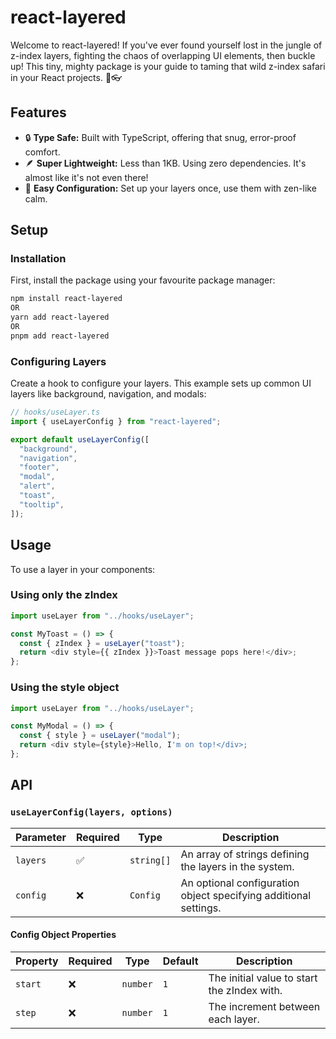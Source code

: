 # react-layered

Welcome to react-layered! If you've ever found yourself lost in the jungle of z-index layers, fighting the chaos of overlapping UI elements, then buckle up! This tiny, mighty package is your guide to taming that wild z-index safari in your React projects. 🌿👓

## Features

- 🔒 **Type Safe:** Built with TypeScript, offering that snug, error-proof comfort.
- 🪶 **Super Lightweight:** Less than 1KB. Using zero dependencies. It's almost like it's not even there!
- 🧘 **Easy Configuration:** Set up your layers once, use them with zen-like calm.

## Setup

### Installation

First, install the package using your favourite package manager:

```bash
npm install react-layered
OR
yarn add react-layered
OR
pnpm add react-layered
```

### Configuring Layers

Create a hook to configure your layers. This example sets up common UI layers like background, navigation, and modals:

```javascript
// hooks/useLayer.ts
import { useLayerConfig } from "react-layered";

export default useLayerConfig([
  "background",
  "navigation",
  "footer",
  "modal",
  "alert",
  "toast",
  "tooltip",
]);
```

## Usage

To use a layer in your components:

### Using only the zIndex

```javascript
import useLayer from "../hooks/useLayer";

const MyToast = () => {
  const { zIndex } = useLayer("toast");
  return <div style={{ zIndex }}>Toast message pops here!</div>;
};
```

### Using the style object

```javascript
import useLayer from "../hooks/useLayer";

const MyModal = () => {
  const { style } = useLayer("modal");
  return <div style={style}>Hello, I'm on top!</div>;
};
```

## API

### `useLayerConfig(layers, options)`

| Parameter | Required | Type       | Description                                                      |
| --------- | -------- | ---------- | ---------------------------------------------------------------- |
| `layers`  | ✅       | `string[]` | An array of strings defining the layers in the system.           |
| `config`  | ❌       | `Config`   | An optional configuration object specifying additional settings. |

#### Config Object Properties

| Property | Required | Type     | Default | Description                                 |
| -------- | -------- | -------- | ------- | ------------------------------------------- |
| `start`  | ❌       | `number` | `1`     | The initial value to start the zIndex with. |
| `step`   | ❌       | `number` | `1`     | The increment between each layer.           |
